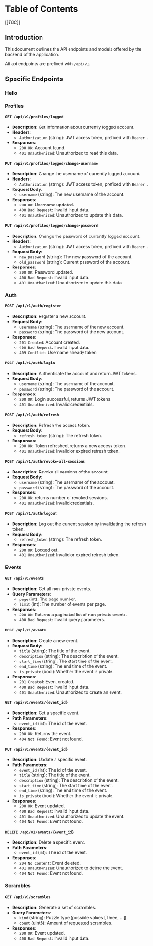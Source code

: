 # Table of Contents
[[_TOC_]]

## Introduction

This document outlines the API endpoints and models offered by the backend of the application.

All api endpoints are prefixed with `/api/v1`.


## Specific Endpoints

### Hello


### Profiles

#### `GET /api/v1/profiles/logged`
- **Description**: Get information about currently logged account.
- **Headers**:
  - `Authorization` (string): JWT access token, prefixed with `Bearer `.
- **Responses**:
  - `200 OK`: Account found.
  - `401 Unauthorized`: Unauthorized to read this data.

#### `PUT /api/v1/profiles/logged/change-username`
- **Description**: Change the username of currently logged account.
- **Headers**:
  - `Authorization` (string): JWT access token, prefixed with `Bearer `.
- **Request Body**:
  - `username` (string): The new username of the account.
- **Responses**:
  - `200 OK`: Username updated.
  - `400 Bad Request`: Invalid input data.
  - `401 Unauthorized`: Unauthorized to update this data.

#### `PUT /api/v1/profiles/logged/change-password`
- **Description**: Change the password of currently logged account.
- **Headers**:
  - `Authorization` (string): JWT access token, prefixed with `Bearer `.
- **Request Body**:
  - `new_password` (string): The new password of the account.
  - `old_password` (string): Current password of the account.
- **Responses**:
  - `200 OK`: Password updated.
  - `400 Bad Request`: Invalid input data.
  - `401 Unauthorized`: Unauthorized to update this data.


### Auth

#### `POST /api/v1/auth/register`
- **Description**: Register a new account.
- **Request Body**:
  - `username` (string): The username of the new account.
  - `password` (string): The password of the new account.
- **Responses**:
  - `201 Created`: Account created.
  - `400 Bad Request`: Invalid input data.
  - `409 Conflict`: Username already taken.

#### `POST /api/v1/auth/login`
- **Description**: Authenticate the account and return JWT tokens.
- **Request Body**:
  - `username` (string): The username of the account.
  - `password` (string): The password of the account.
- **Responses**:
  - `200 OK`: Login successful, returns JWT tokens.
  - `401 Unauthorized`: Invalid credentials.

#### `POST /api/v1/auth/refresh`
- **Description**: Refresh the access token.
- **Request Body**:
  - `refresh_token` (string): The refresh token.
- **Responses**:
  - `200 OK`: Token refreshed, returns a new access token.
  - `401 Unauthorized`: Invalid or expired refresh token.

#### `POST /api/v1/auth/revoke-all-sessions`
- **Description**: Revoke all sessions of the account.
- **Request Body**:
  - `username` (string): The username of the account.
  - `password` (string): The password of the account.
- **Responses**: 
  - `200 OK`: returns number of revoked sessions.
  - `401 Unauthorized`: Invalid credentials.

#### `POST /api/v1/auth/logout`
- **Description**: Log out the current session by invalidating the refresh token.
- **Request Body**:
  - `refresh_token` (string): The refresh token.
- **Responses**:
  - `200 OK`: Logged out.
  - `401 Unauthorized`: Invalid or expired refresh token.


### Events

#### `GET /api/v1/events`
- **Description**: Get all non-private events.
- **Query Parameters**:
  - `page` (int): The page number.
  - `limit` (int): The number of events per page.
- **Responses**: 
  - `200 OK`: Returns a paginated list of non-private events.
  - `400 Bad Request`: Invalid query parameters.

#### `POST /api/v1/events`
- **Description**: Create a new event.
- **Request Body**:
  - `title` (string): The title of the event.
  - `description` (string): The description of the event.
  - `start_time` (string): The start time of the event.
  - `end_time` (string): The end time of the event.
  - `is_private` (bool): Whether the event is private.
- **Responses**: 
  - `201 Created`: Event created.
  - `400 Bad Request`: Invalid input data.
  - `401 Unauthorized`: Unauthorized to create an event.

#### `GET /api/v1/events/{event_id}`
- **Description**: Get a specific event.
- **Path Parameters**:
  - `event_id` (int): The id of the event.
- **Responses**: 
  - `200 OK`: Returns the event.
  - `404 Not Found`: Event not found.

#### `PUT /api/v1/events/{event_id}`
- **Description**: Update a specific event.
- **Path Parameters**:
  - `event_id` (int): The id of the event.
  - `title` (string): The title of the event.
  - `description` (string): The description of the event.
  - `start_time` (string): The start time of the event.
  - `end_time` (string): The end time of the event.
  - `is_private` (bool): Whether the event is private.
- **Responses**: 
  - `200 OK`: Event updated.
  - `400 Bad Request`: Invalid input data.
  - `401 Unauthorized`: Unauthorized to update the event.
  - `404 Not Found`: Event not found.

#### `DELETE /api/v1/events/{event_id}`
- **Description**: Delete a specific event.
- **Path Parameters**:
  - `event_id` (int): The id of the event.
- **Responses**: 
  - `204 No Content`: Event deleted.
  - `401 Unauthorized`: Unauthorized to delete the event.
  - `404 Not Found`: Event not found.


### Scrambles

#### `GET /api/v1/scrambles`
- **Description**: Generate a set of scrambles.
- **Query Parameters**:
  - `kind` (string): Puzzle type (possible values [Three, ...]).
  - `count` (uint8): Amount of requested scrambles.
- **Responses**:
  - `200 OK`: Event updated.
  - `400 Bad Request`: Invalid input data.
